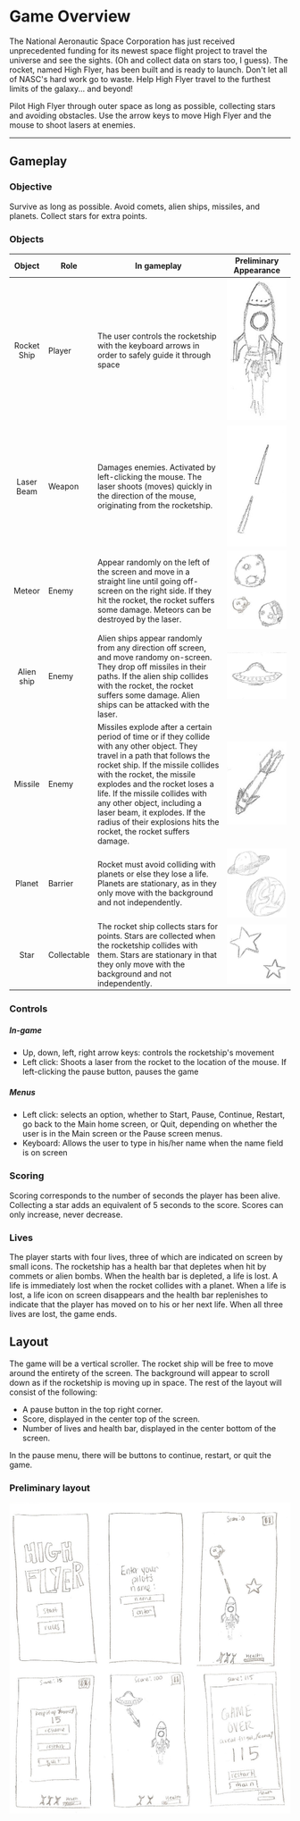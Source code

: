 # Game Overview
The National Aeronautic Space Corporation has just received unprecedented funding for its newest space flight project to travel the universe and see the sights. (Oh and collect data on stars too, I guess). The rocket, named High Flyer, has been built and is ready to launch. Don't let all of NASC's hard work go to waste. Help High Flyer travel to the furthest limits of the galaxy... and beyond!

Pilot High Flyer through outer space as long as possible, collecting stars and avoiding obstacles. Use the arrow keys to move High Flyer and the mouse to shoot lasers at enemies.

----

## Gameplay

### Objective
Survive as long as possible. Avoid comets, alien ships, missiles, and planets. Collect stars for extra points.

### Objects
| Object        | Role          | In gameplay          | Preliminary Appearance |
|:-------------:|---------------|----------------------|----------------------|
| Rocket Ship   | Player        | The user controls the rocketship with the keyboard arrows in order to safely guide it through space       | ![Rocket](images/rocket.jpg "Rocket Ship") |
| Laser Beam   | Weapon        | Damages enemies. Activated by left-clicking the mouse. The laser shoots (moves) quickly in the direction of the mouse, originating from the rocketship.| ![Laser beams](images/laser.jpg "Two laser beams") |
| Meteor        | Enemy         | Appear randomly on the left of the screen and move in a straight line until going off-screen on the right side. If they hit the rocket, the rocket suffers some damage. Meteors can be destroyed by the laser. | ![Meteors](images/meteor.jpg "Meteor") |
| Alien ship    | Enemy         | Alien ships appear randomly from any direction off screen, and move randomy on-screen. They drop off missiles in their paths. If the alien ship collides with the rocket, the rocket suffers some damage. Alien ships can be attacked with the laser. | ![Alien Ship](images/alien.jpg "Alien ship") |
| Missile        | Enemy        | Missiles explode after a certain period of time or if they collide with any other object. They travel in a path that follows the rocket ship. If the missile collides with the rocket, the missile explodes and the rocket loses a life. If the missile collides with any other object, including a laser beam, it explodes. If the radius of their explosions hits the rocket, the rocket suffers damage.  | ![Missile](images/missile.jpg "Missile") |
| Planet       | Barrier       | Rocket must avoid colliding with planets or else they lose a life. Planets are stationary, as in they only move with the background and not independently. | ![Planets](images/planets.jpg "Two planets") |
| Star        | Collectable   | The rocket ship collects stars for points. Stars are collected when the rocketship collides with them. Stars are stationary in that they only move with the background and not independently. | ![Star](images/stars.jpg "Two stars") |

### Controls

##### In-game
  * Up, down, left, right arrow keys: controls the rocketship's movement
  * Left click: Shoots a laser from the rocket to the location of the mouse. If left-clicking the pause button, pauses the game
  
##### Menus
  * Left click: selects an option, whether to Start, Pause, Continue, Restart, go back to the Main home screen, or Quit, depending on whether the user is in the Main screen or the Pause screen menus.
  * Keyboard: Allows the user to type in his/her name when the name field is on screen

###  Scoring
Scoring corresponds to the number of seconds the player has been alive. Collecting a star adds an equivalent of 5 seconds to the score. Scores can only increase, never decrease.

### Lives
The player starts with four lives, three of which are indicated on screen by small icons. The rocketship has a health bar that depletes when hit by commets or alien bombs. When the health bar is depleted, a life is lost. A life is immediately lost when the rocket collides with a planet. When a life is lost, a life icon on screen disappears and the health bar replenishes to indicate that the player has moved on to his or her next life.
When all three lives are lost, the game ends.

## Layout
The game will be a vertical scroller. The rocket ship will be free to move around the entirety of the screen. The background will appear to scroll down as if the rocketship is moving up in space. The rest of the layout will consist of the following:
  - A pause button in the top right corner. 
  - Score, displayed in the center top of the screen. 
  - Number of lives and health bar, displayed in the center bottom of the screen.

In the pause menu, there will be buttons to continue, restart, or quit the game.

### Preliminary layout

![Layouts](images/layout.jpg "Storyboarding High Flyer")


